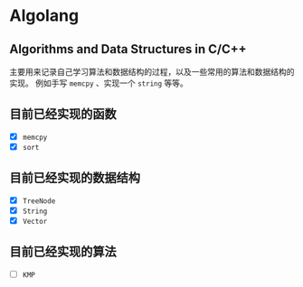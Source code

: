 # Algolang
## Algorithms and Data Structures in C/C++
主要用来记录自己学习算法和数据结构的过程，以及一些常用的算法和数据结构的实现。
例如手写 `memcpy` 、实现一个 `string` 等等。
## 目前已经实现的函数
- [x] `memcpy`
- [x] `sort`

## 目前已经实现的数据结构
- [x] `TreeNode`
- [x] `String`
- [x] `Vector`

## 目前已经实现的算法
- [ ] `KMP`